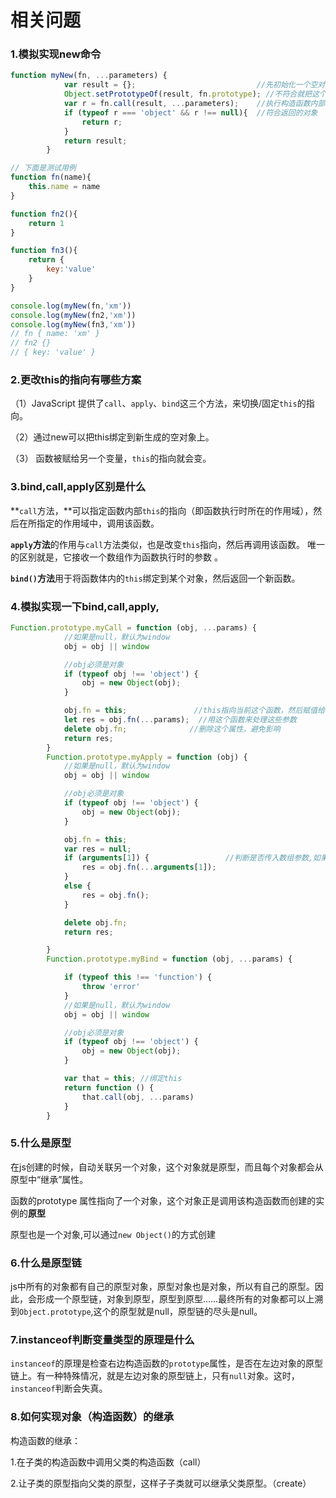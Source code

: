 # 相关问题

### 1.模拟实现new命令

```js
function myNew(fn, ...parameters) {
            var result = {};                           //先初始化一个空对象，作为将要返回的对象实例
            Object.setPrototypeOf(result, fn.prototype); //不符合就把这个对象指向构造函数的prototype属性
            var r = fn.call(result, ...parameters);    //执行构造函数内部代码
            if (typeof r === 'object' && r !== null){  //符合返回的对象
                return r;
            }
            return result;
        }

// 下面是测试用例
function fn(name){
    this.name = name
}

function fn2(){
    return 1
}

function fn3(){
    return {
        key:'value'
    }
}

console.log(myNew(fn,'xm'))
console.log(myNew(fn2,'xm'))
console.log(myNew(fn3,'xm'))
// fn { name: 'xm' }
// fn2 {}
// { key: 'value' }
```

### 2.更改this的指向有哪些方案

 （1）JavaScript 提供了`call`、`apply`、`bind`这三个方法，来切换/固定`this`的指向。 

（2）通过new可以把this绑定到新生成的空对象上。

（3） 函数被赋给另一个变量，`this`的指向就会变。 



### 3.bind,call,apply区别是什么

 **`call`方法，**可以指定函数内部`this`的指向（即函数执行时所在的作用域），然后在所指定的作用域中，调用该函数。 

 **`apply`方法**的作用与`call`方法类似，也是改变`this`指向，然后再调用该函数。  唯一的区别就是，它接收一个数组作为函数执行时的参数 。

 **`bind()`方法**用于将函数体内的`this`绑定到某个对象，然后返回一个新函数。 



### 4.模拟实现一下bind,call,apply,

```js
Function.prototype.myCall = function (obj, ...params) {
            //如果是null，默认为window
            obj = obj || window

            //obj必须是对象
            if (typeof obj !== 'object') {
                obj = new Object(obj);
            }

            obj.fn = this;               //this指向当前这个函数，然后赋值给obj.fn属性
            let res = obj.fn(...params);  //用这个函数来处理这些参数
            delete obj.fn;              //删除这个属性，避免影响
            return res;
        }
        Function.prototype.myApply = function (obj) {
            //如果是null，默认为window
            obj = obj || window

            //obj必须是对象
            if (typeof obj !== 'object') {
                obj = new Object(obj);
            }

            obj.fn = this;
            var res = null;
            if (arguments[1]) {                 //判断是否传入数组参数,如果传入就要展开数组
                res = obj.fn(...arguments[1]);
            }
            else {
                res = obj.fn();
            }

            delete obj.fn;
            return res;

        }
        Function.prototype.myBind = function (obj, ...params) {

            if (typeof this !== 'function') {
                throw 'error'
            }
            //如果是null，默认为window
            obj = obj || window

            //obj必须是对象
            if (typeof obj !== 'object') {
                obj = new Object(obj);
            }

            var that = this; //绑定this
            return function () {
                that.call(obj, ...params)
            }
        }
```

### 5.什么是原型

在js创建的时候，自动关联另一个对象，这个对象就是原型，而且每个对象都会从原型中“继承”属性。

 函数的prototype 属性指向了一个对象，这个对象正是调用该构造函数而创建的实例的**原型** 

原型也是一个对象,可以通过`new Object()`的方式创建



### 6.什么是原型链

js中所有的对象都有自己的原型对象，原型对象也是对象，所以有自己的原型。因此，会形成一个原型链，对象到原型，原型到原型……最终所有的对象都可以上溯到`Object.prototype`,这个的原型就是null，原型链的尽头是null。



### 7.instanceof判断变量类型的原理是什么

 `instanceof`的原理是检查右边构造函数的`prototype`属性，是否在左边对象的原型链上。有一种特殊情况，就是左边对象的原型链上，只有`null`对象。这时，`instanceof`判断会失真。 



### 8.如何实现对象（构造函数）的继承

构造函数的继承：

1.在子类的构造函数中调用父类的构造函数（call）

2.让子类的原型指向父类的原型，这样子子类就可以继承父类原型。（create）
